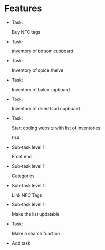 # Features
- Task: 
    
    Buy NFC tags

- Task: 
    
    Inventory of bottom cupboard

- Task: 
    
    Inventory of spice shelve

- Task: 
    
    Inventory of bakin cupboard

- Task: 
    
    Inventory of dried food cupboard

- Task: 
    
    Start coding website with list of inventories
    
    0/4

- Sub-task level 1: 
    
    Front end

- Sub-task level 1: 
    
    Categories

- Sub-task level 1: 
    
    Link NFC Tags

- Sub-task level 1: 
    
    Make the list updatable

- Task: 
    
    Make a search function

- Add task